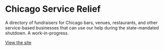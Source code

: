 # Chicago Service Relief

A directory of fundraisers for Chicago bars, venues, restaurants, and other service-based businesses that can use our help during the state-mandated shutdown. A work-in-progress.

[View the site](https://chicagoservicerelief.com/)
